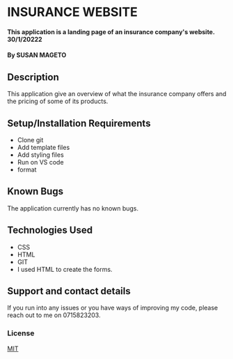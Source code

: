 # INSURANCE WEBSITE
#### This application is a landing page of an insurance company's website. 30/1/20222
#### By SUSAN MAGETO
## Description
This application give an overview of what the insurance company offers and the pricing of some of its products.
## Setup/Installation Requirements
* Clone git
* Add template files
* Add styling files
* Run on VS code
* format
## Known Bugs
The application currently has no known bugs.
## Technologies Used
* CSS 
* HTML
* GIT
* I used HTML to create the forms.
## Support and contact details
If you run into any issues or you have ways of improving my code, please reach out to me on 0715823203.
### License
 [MIT](/home/moringa/Documents/insurance/LICENSE)
